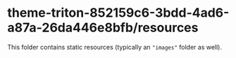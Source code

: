 # theme-triton-852159c6-3bdd-4ad6-a87a-26da446e8bfb/resources

This folder contains static resources (typically an `"images"` folder as well).
